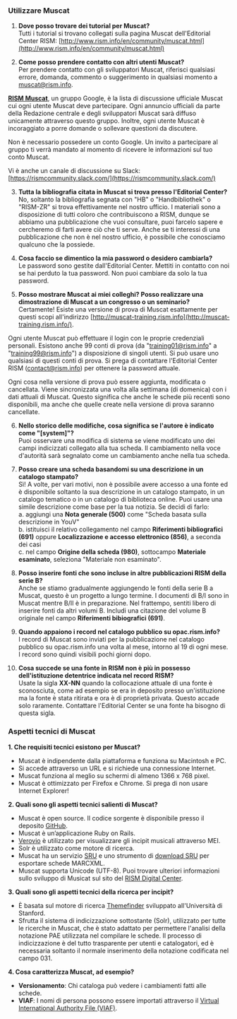 ### Utilizzare Muscat   

1. **Dove posso trovare dei tutorial per Muscat?**  
Tutti i tutorial si trovano collegati sulla pagina Muscat dell'Editorial Center RISM: [http://www.rism.info/en/community/muscat.html](http://www.rism.info/en/community/muscat.html)  

2. **Come posso prendere contatto con altri utenti Muscat?**  
Per prendere contatto con gli sviluppatori Muscat, riferisci qualsiasi errore, domanda, commento o suggerimento in qualsiasi momento a muscat@rism.info.   

**[RISM Muscat](https://groups.google.com/forum/#!forum/rism-muscat)**, un gruppo Google, è la lista di discussione ufficiale Muscat cui ogni utente Muscat deve partecipare. Ogni annuncio ufficiali da parte della Redazione centrale e degli sviluppatori Muscat sarà diffuso unicamente attraverso questo gruppo. Inoltre, ogni utente Muscat è incoraggiato a porre domande o sollevare questioni da discutere.   

Non è necessario possedere un conto Google. Un invito a partecipare al gruppo ti verrà mandato al momento di ricevere le informazioni sul tuo conto Muscat.  

Vi è anche un canale di discussione su Slack:   
[https://rismcommunity.slack.com/](https://rismcommunity.slack.com/)  

3. **Tutta la bibliografia citata in Muscat si trova presso l'Editorial Center?**  
No, soltanto la bibliografia segnata con "HB" o "Handbibliothek" o "RISM-ZR" si trova effettivamente nel nostro ufficio. I materiali sono a disposizione di tutti coloro che contribuiscono a RISM, dunque se abbiamo una pubblicazione che vuoi consultare, puoi farcelo sapere e cercheremo di farti avere ciò che ti serve. Anche se ti interessi di una pubblicazione che non è nel nostro ufficio, è possibile che conosciamo qualcuno che la possiede.  

4. **Cosa faccio se dimentico la mia password o desidero cambiarla?**  
Le password sono gestite dall'Editorial Center. Mettiti in contatto con noi se hai perduto la tua password. Non puoi cambiare da solo la tua password.  

5. **Posso mostrare Muscat ai miei colleghi? Posso realizzare una dimostrazione di Muscat a un congresso o un seminario?**  
Certamente! Esiste una versione di prova di Muscat esattamente per questi scopi all'indirizzo [http://muscat-training.rism.info](http://muscat-training.rism.info/).   

Ogni utente Muscat può effettuare il login con le proprie credenziali personali. Esistono anche 99 conti di prova (da "training01@rism.info" a "training99@rism.info") a disposizione di singoli utenti. Si può usare uno qualsiasi di questi conti di prova. Si prega di contattare l'Editorial Center RISM (contact@rism.info) per ottenere la password attuale.  

Ogni cosa nella versione di prova può essere aggiunta, modificata o cancellata. Viene sincronizzata una volta alla settimana (di domenica) con i dati attuali di Muscat. Questo significa che anche le schede più recenti sono disponibili, ma anche che quelle create nella versione di prova saranno cancellate.   

6. **Nello storico delle modifiche, cosa significa se l'autore è indicato come "[system]"?**  
Puoi osservare una modifica di sistema se viene modificato uno dei campi indicizzati collegato alla tua scheda. Il cambiamento nella voce d'autorità sarà segnalato come un cambiamento anche nella tua scheda.  

7. **Posso creare una scheda basandomi su una descrizione in un catalogo stampato?**  
Sì! A volte, per vari motivi, non è possibile avere accesso a una fonte ed è disponibile soltanto la sua descrizione in un catalogo stampato, in un catalogo tematico o in un catalogo di biblioteca online. Puoi usare una simile descrizione come base per la tua notizia. Se decidi di farlo:  
a. aggiungi una **Nota generale (500)** come "Scheda basata sulla descrizione in YouV"   
b. istituisci il relativo collegamento nel campo **Riferimenti bibliografici (691)** oppure **Localizzazione e accesso elettronico (856)**, a seconda dei casi  
c. nel campo **Origine della scheda (980)**, sottocampo **Materiale esaminato**, seleziona "Materiale non esaminato".  

8. **Posso inserire fonti che sono incluse in altre pubblicazioni RISM della serie B?**  
Anche se stiamo gradualmente aggiungendo le fonti della serie B a Muscat, questo è un progetto a lungo termine. I documenti di B/I sono in Muscat mentre B/II è in preparazione. Nel frattempo, sentiti libero di inserire fonti da altri volumi B. Includi una citazione del volume B originale nel campo **Riferimenti bibiografici (691)**.  

9. **Quando appaiono i record nel catalogo pubblico su opac.rism.info?**  
I record di Muscat sono inviati per la pubblicazione nel catalogo pubblico su opac.rism.info una volta al mese, intorno al 19 di ogni mese. I record sono quindi visibili pochi giorni dopo.  

10. **Cosa succede se una fonte in RISM non è più in possesso dell'istituzione detentrice indicata nel record RISM?**  
Usate la sigla **XX-NN** quando la collocazione attuale di una fonte è sconosciuta, come ad esempio se era in deposito presso un'istituzione ma la fonte è stata ritirata e ora è di proprietà privata. Questo accade solo raramente. Contattare l'Editorial Center se una fonte ha bisogno di questa sigla.



### Aspetti tecnici di Muscat
**1. Che requisiti tecnici esistono per Muscat?**  

- Muscat è indipendente dalla piattaforma e funziona su Macintosh e PC.
- Si accede attraverso un URL e si richiede una connessione Internet.
- Muscat funziona al meglio su schermi di almeno 1366 x 768 pixel.
- Muscat è ottimizzato per Firefox e Chrome. Si prega di non usare Internet Explorer!   

**2. Quali sono gli aspetti tecnici salienti di Muscat?**

- Muscat è open source. Il codice sorgente è disponibile presso il deposito [GitHub](https://github.com/rism-ch/muscat).
- Muscat è un’applicazione Ruby on Rails.
- [Verovio](http://www.verovio.org/pae-examples.xhtml) è utilizzato per visualizzare gli incipit musicali attraverso MEI.
- Solr è utilizzato come motore di ricerca.
- Muscat ha un servizio [SRU](https://github.com/rism-ch/muscat/wiki/SRU) e uno strumento di [download SRU](https://github.com/rism-international/sru-downloader) per esportare schede MARCXML.
- Muscat supporta Unicode (UTF-8).
Puoi trovare ulteriori informazioni sullo sviluppo di Musicat sul sito del [RISM Digital Center](https://rism.digital/tools/muscat.html).   

**3. Quali sono gli aspetti tecnici della ricerca per incipit?**

- È basata sul motore di ricerca [Themefinder](http://www.themefinder.org/) sviluppato all'Università di Stanford.
- Sfrutta il sistema di indicizzazione sottostante (Solr), utilizzato per tutte le ricerche in Muscat, che è stato adattato per permettere l'analisi della notazione PAE utilizzata nel compilare le schede. Il processo di indicizzazione è del tutto trasparente per utenti e catalogatori, ed è necessaria soltanto il normale inserimento della notazione codificata nel campo 031.

**4. Cosa caratterizza Muscat, ad esempio?**

- **Versionamento**: Chi cataloga può vedere i cambiamenti fatti alle schede.
- **VIAF**: I nomi di persona possono essere importati attraverso il [Virtual International Authority File (VIAF)](https://viaf.org/).

